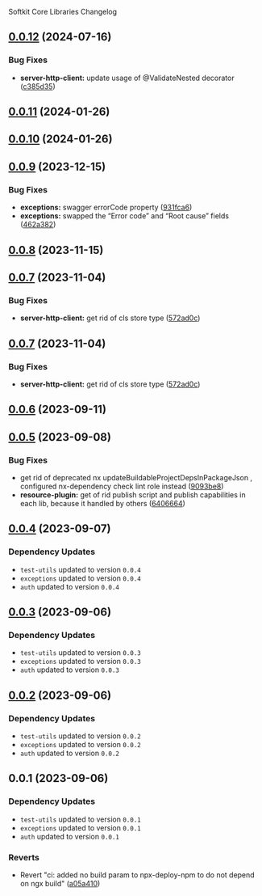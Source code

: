 Softkit Core Libraries Changelog
## [0.0.12](https://github.com/softkitit/softkit-core/compare/server-http-client-0.0.11...server-http-client-0.0.12) (2024-07-16)


### Bug Fixes

* **server-http-client:** update usage of @ValidateNested decorator ([c385d35](https://github.com/softkitit/softkit-core/commit/c385d35202dd203c3531d0b8b73097cea2c38b2a))

## [0.0.11](https://github.com/softkitit/softkit-core/compare/server-http-client-0.0.10...server-http-client-0.0.11) (2024-01-26)

## [0.0.10](https://github.com/softkitit/softkit-core/compare/server-http-client-0.0.9...server-http-client-0.0.10) (2024-01-26)

## [0.0.9](https://github.com/softkitit/softkit-core/compare/server-http-client-0.0.8...server-http-client-0.0.9) (2023-12-15)


### Bug Fixes

* **exceptions:** swagger errorCode property ([931fca6](https://github.com/softkitit/softkit-core/commit/931fca60b37e82457a81a20971160f1a3d27ee5d))
* **exceptions:** swapped the “Error code” and “Root cause” fields ([462a382](https://github.com/softkitit/softkit-core/commit/462a382880b889f3d4d37004d6e44b5917118238))

## [0.0.8](https://github.com/softkitit/softkit-core/compare/server-http-client-0.0.7...server-http-client-0.0.8) (2023-11-15)

## [0.0.7](https://github.com/softkitit/softkit-core/compare/server-http-client-0.0.6...server-http-client-0.0.7) (2023-11-04)


### Bug Fixes

* **server-http-client:** get rid of cls store type ([572ad0c](https://github.com/softkitit/softkit-core/commit/572ad0c78ad979836654fd26c4a17d26608f9a73))

## [0.0.7](https://github.com/saas-buildkit/saas-buildkit-core/compare/server-http-client-0.0.6...server-http-client-0.0.7) (2023-11-04)


### Bug Fixes

* **server-http-client:** get rid of cls store type ([572ad0c](https://github.com/saas-buildkit/saas-buildkit-core/commit/572ad0c78ad979836654fd26c4a17d26608f9a73))

## [0.0.6](https://github.com/saas-buildkit/saas-buildkit-core/compare/server-http-client-0.0.5...server-http-client-0.0.6) (2023-09-11)

## [0.0.5](https://github.com/saas-buildkit/saas-buildkit-core/compare/server-http-client-0.0.4...server-http-client-0.0.5) (2023-09-08)


### Bug Fixes

* get rid of deprecated nx updateBuildableProjectDepsInPackageJson , configured nx-dependency check lint role instead ([9093be8](https://github.com/saas-buildkit/saas-buildkit-core/commit/9093be892fd5f71629a6c22388e12432dacefdec))
* **resource-plugin:** get of rid publish script and publish capabilities in each lib, because it handled by others ([6406664](https://github.com/saas-buildkit/saas-buildkit-core/commit/64066640d13cfc6bf4e16055349265015d7bcd12))

## [0.0.4](https://github.com/saas-buildkit/saas-buildkit-core/compare/server-http-client-0.0.3...server-http-client-0.0.4) (2023-09-07)

### Dependency Updates

* `test-utils` updated to version `0.0.4`
* `exceptions` updated to version `0.0.4`
* `auth` updated to version `0.0.4`
## [0.0.3](https://github.com/saas-buildkit/saas-buildkit-core/compare/server-http-client-0.0.2...server-http-client-0.0.3) (2023-09-06)

### Dependency Updates

* `test-utils` updated to version `0.0.3`
* `exceptions` updated to version `0.0.3`
* `auth` updated to version `0.0.3`
## [0.0.2](https://github.com/saas-buildkit/saas-buildkit-core/compare/server-http-client-0.0.1...server-http-client-0.0.2) (2023-09-06)

### Dependency Updates

* `test-utils` updated to version `0.0.2`
* `exceptions` updated to version `0.0.2`
* `auth` updated to version `0.0.2`
## 0.0.1 (2023-09-06)

### Dependency Updates

* `test-utils` updated to version `0.0.1`
* `exceptions` updated to version `0.0.1`
* `auth` updated to version `0.0.1`

### Reverts

* Revert "ci: added no build param to npx-deploy-npm to do not depend on ngx build" ([a05a410](https://github.com/saas-buildkit/saas-buildkit-core/commit/a05a41073965039dd9656840a80144dcd6b4e180))
